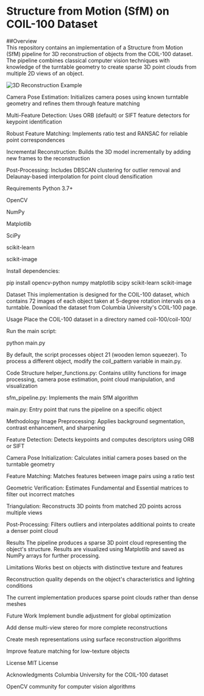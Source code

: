 # Structure from Motion (SfM) on COIL-100 Dataset  
##Overview  
This repository contains an implementation of a Structure from Motion (SfM) pipeline for 3D reconstruction of objects from the COIL-100 dataset. The pipeline combines classical computer vision techniques with knowledge of the turntable geometry to create sparse 3D point clouds from multiple 2D views of an object.

![3D Reconstruction Example](https://appapppy-jzqc97qqnggkizptx8p6nm.streamlit.app/)  
  
Camera Pose Estimation: Initializes camera poses using known turntable geometry and refines them through feature matching

Multi-Feature Detection: Uses ORB (default) or SIFT feature detectors for keypoint identification

Robust Feature Matching: Implements ratio test and RANSAC for reliable point correspondences

Incremental Reconstruction: Builds the 3D model incrementally by adding new frames to the reconstruction

Post-Processing: Includes DBSCAN clustering for outlier removal and Delaunay-based interpolation for point cloud densification

Requirements
Python 3.7+

OpenCV

NumPy

Matplotlib

SciPy

scikit-learn

scikit-image

Install dependencies:

pip install opencv-python numpy matplotlib scipy scikit-learn scikit-image

Dataset
This implementation is designed for the COIL-100 dataset, which contains 72 images of each object taken at 5-degree rotation intervals on a turntable. Download the dataset from Columbia University's COIL-100 page.

Usage
Place the COIL-100 dataset in a directory named coil-100/coil-100/

Run the main script:

python main.py

By default, the script processes object 21 (wooden lemon squeezer). To process a different object, modify the coil_pattern variable in main.py.

Code Structure
helper_functions.py: Contains utility functions for image processing, camera pose estimation, point cloud manipulation, and visualization

sfm_pipeline.py: Implements the main SfM algorithm

main.py: Entry point that runs the pipeline on a specific object

Methodology
Image Preprocessing: Applies background segmentation, contrast enhancement, and sharpening

Feature Detection: Detects keypoints and computes descriptors using ORB or SIFT

Camera Pose Initialization: Calculates initial camera poses based on the turntable geometry

Feature Matching: Matches features between image pairs using a ratio test

Geometric Verification: Estimates Fundamental and Essential matrices to filter out incorrect matches

Triangulation: Reconstructs 3D points from matched 2D points across multiple views

Post-Processing: Filters outliers and interpolates additional points to create a denser point cloud

Results
The pipeline produces a sparse 3D point cloud representing the object's structure. Results are visualized using Matplotlib and saved as NumPy arrays for further processing.

Limitations
Works best on objects with distinctive texture and features

Reconstruction quality depends on the object's characteristics and lighting conditions

The current implementation produces sparse point clouds rather than dense meshes

Future Work
Implement bundle adjustment for global optimization

Add dense multi-view stereo for more complete reconstructions

Create mesh representations using surface reconstruction algorithms

Improve feature matching for low-texture objects

License
MIT License

Acknowledgments
Columbia University for the COIL-100 dataset

OpenCV community for computer vision algorithms
